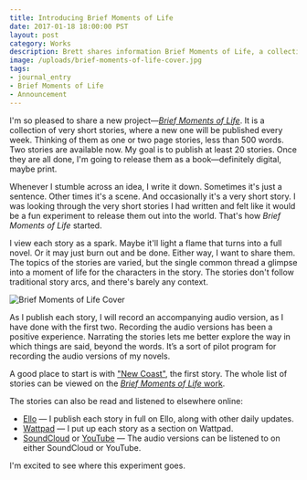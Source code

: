 ```yaml
---
title: Introducing Brief Moments of Life
date: 2017-01-18 18:00:00 PST
layout: post
category: Works
description: Brett shares information Brief Moments of Life, a collection of very short stories, and how it came about.
image: /uploads/brief-moments-of-life-cover.jpg
tags:
- journal_entry
- Brief Moments of Life
- Announcement
---
```


I'm so pleased to share a new project—[_Brief Moments of Life_](/brief-moments-of-life). It is a collection of very short stories, where a new one will be published every week. Thinking of them as one or two page stories, less than 500 words. Two stories are available now. My goal is to publish at least 20 stories. Once they are all done, I'm going to release them as a book—definitely digital, maybe print. 

Whenever I stumble across an idea, I write it down. Sometimes it's just a sentence. Other times it's a scene. And occasionally it's a very short story. I was looking through the very short stories I had written and felt like it would be a fun experiment to release them out into the world. That's how _Brief Moments of Life_ started.

I view each story as a spark. Maybe it'll light a flame that turns into a full novel. Or it may just burn out and be done. Either way, I want to share them. The topics of the stories are varied, but the single common thread a glimpse into a moment of life for the characters in the story. The stories don't follow traditional story arcs, and there's barely any context.

![Brief Moments of Life Cover](/uploads/brief-moments-of-life-cover.jpg)

As I publish each story, I will record an accompanying audio version, as I have done with the first two. Recording the audio versions has been a positive experience. Narrating the stories lets me better explore the way in which things are said, beyond the words. It’s a sort of pilot program for recording the audio versions of my novels.

A good place to start is with ["New Coast"](/new-coast), the first story. The whole list of stories can be viewed on the [_Brief Moments of Life_ work](/brief-moments-of-life).

The stories can also be read and listened to elsewhere online:

- [Ello](https://ello.co/brettchalupa) — I publish each story in full on Ello, along with other daily updates.
- [Wattpad](https://www.wattpad.com/story/95821053-brief-moments-of-life) — I put up each story as a section on Wattpad.
- [SoundCloud](https://soundcloud.com/gather_around/sets/brief-moments-of-life) or [YouTube](https://www.youtube.com/playlist?list=PLRm5b9tF58dHL-mdxuVttdAo-5arQ9Q0r) — The audio versions can be listened to on either SoundCloud or YouTube.

I'm excited to see where this experiment goes.
